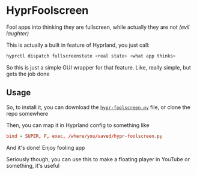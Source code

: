 # HyprFoolscreen

Fool apps into thinking they are fullscreen, while actually they are not *(evil laughter)*

This is actually a built in feature of Hyprland, you just call:

```sh
hyprctl dispatch fullscreenstate <real state> <what app thinks>
```

So this is just a simple GUI wrapper for that feature. Like, really simple, but gets the job done

## Usage

So, to install it, you can download the [`hypr-foolscreen.py`](./hypr-foolscreen.py) file, or clone the repo somewhere

Then, you can map it in Hyprland config to something like

```conf
bind = SUPER, F, exec, /where/you/saved/hypr-foolscreen.py
```

And it's done! Enjoy fooling app

Seriously though, you can use this to make a floating player in YouTube or something, it's useful
